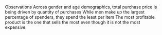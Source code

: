 Observations
Across gender and age demographics, total purchase price is being driven by quantity of purchases
  While men make up the largest percentage of spenders, they spend the least per item
  The most profitable product is the one that sells the most even though it is not the most expensive
